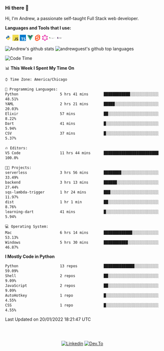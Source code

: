 ### Hi there 👋

Hi, I'm Andrew, a passionate self-taught Full Stack web developer.

**Languages and Tools that I use:**  

<code><img height="20" src="https://raw.githubusercontent.com/github/explore/80688e429a7d4ef2fca1e82350fe8e3517d3494d/topics/python/python.png"></code>
<code><img height="20" src="https://raw.githubusercontent.com/github/explore/80688e429a7d4ef2fca1e82350fe8e3517d3494d/topics/javascript/javascript.png"></code>
<code><img height="20" src="https://raw.githubusercontent.com/github/explore/80688e429a7d4ef2fca1e82350fe8e3517d3494d/topics/typescript/typescript.png"></code>
<code><img height="20" src="https://raw.githubusercontent.com/github/explore/80688e429a7d4ef2fca1e82350fe8e3517d3494d/topics/vue/vue.png"></code>
<code><img height="20" src="https://raw.githubusercontent.com/github/explore/42198dc9113595ddd22cc12771bb719c8cf08b67/topics/svelte/svelte.png"></code>
<code><img height="20" src="https://raw.githubusercontent.com/github/explore/5c058a388828bb5fde0bcafd4bc867b5bb3f26f3/topics/graphql/graphql.png"></code>
<code><img height="20" src="https://raw.githubusercontent.com/github/explore/80688e429a7d4ef2fca1e82350fe8e3517d3494d/topics/mongodb/mongodb.png"></code>
<code><img height="20" src="https://raw.githubusercontent.com/github/explore/d106aa3f6fa091ab80ab5c8cf0d931baff3caaea/topics/elixir/elixir.png"></code>

![Andrew's github stats](https://github-readme-stats.vercel.app/api?username=andrewguest&show_icons=true&theme=vue-dark&count_private=true)
<img height="180em" src="https://github-readme-stats.vercel.app/api/top-langs/?username=andrewguest&theme=vue-dark&layout=compact" alt="andrewguest's github top languages" />

<!--START_SECTION:waka-->
![Code Time](http://img.shields.io/badge/Code%20Time-927%20hrs%2047%20mins-blue)

📊 **This Week I Spent My Time On** 

```text
⌚︎ Time Zone: America/Chicago

💬 Programming Languages: 
Python                   5 hrs 41 mins       ████████████░░░░░░░░░░░░░   48.51% 
YAML                     2 hrs 21 mins       █████░░░░░░░░░░░░░░░░░░░░   20.03% 
Elixir                   57 mins             ██░░░░░░░░░░░░░░░░░░░░░░░   8.22% 
Dart                     41 mins             █░░░░░░░░░░░░░░░░░░░░░░░░   5.94% 
CSV                      37 mins             █░░░░░░░░░░░░░░░░░░░░░░░░   5.37%

🔥 Editors: 
VS Code                  11 hrs 44 mins      █████████████████████████   100.0%

🐱‍💻 Projects: 
serverless               3 hrs 56 mins       ████████░░░░░░░░░░░░░░░░░   33.49% 
backend                  3 hrs 13 mins       ██████░░░░░░░░░░░░░░░░░░░   27.44% 
sqs-lambda-trigger       1 hr 24 mins        ███░░░░░░░░░░░░░░░░░░░░░░   11.97% 
dist                     1 hr 1 min          ██░░░░░░░░░░░░░░░░░░░░░░░   8.76% 
learning-dart            41 mins             █░░░░░░░░░░░░░░░░░░░░░░░░   5.94%

💻 Operating System: 
Mac                      6 hrs 14 mins       █████████████░░░░░░░░░░░░   53.13% 
Windows                  5 hrs 30 mins       ███████████░░░░░░░░░░░░░░   46.87%

```

**I Mostly Code in Python** 

```text
Python                   13 repos            ██████████████░░░░░░░░░░░   59.09% 
Shell                    2 repos             ██░░░░░░░░░░░░░░░░░░░░░░░   9.09% 
JavaScript               2 repos             ██░░░░░░░░░░░░░░░░░░░░░░░   9.09% 
AutoHotkey               1 repo              █░░░░░░░░░░░░░░░░░░░░░░░░   4.55% 
CSS                      1 repo              █░░░░░░░░░░░░░░░░░░░░░░░░   4.55%

```



 Last Updated on 20/01/2022 18:21:47 UTC
<!--END_SECTION:waka-->

<br><br>
<p align="center">
   <a href="https://www.linkedin.com/in/andrew-guest-a891759a" target="_blank"><img src="https://img.shields.io/badge/LinkedIn-0077B5?style=for-the-badge&logo=linkedin&logoColor=white" alt="Linkedin"></a>
  <a href="https://dev.to/aguest" target="_blank"><img src="https://img.shields.io/badge/Dev.to-0A0A0A?style=for-the-badge&logo=dev%2Eto&logoColor=white" alt="Dev.To"></a>
</p>
